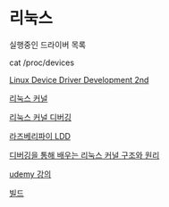 # 리눅스

실행중인 드라이버 목록

cat /proc/devices

[Linux Device Driver Development 2nd](%E1%84%85%E1%85%B5%E1%84%82%E1%85%AE%E1%86%A8%E1%84%89%E1%85%B3%202dfc503b164542f0aedb457e7fb04511/Linux%20Device%20Driver%20Development%202nd%2072dd8bfc434440cc94badba00ce34389.md)

[리눅스 커널](%E1%84%85%E1%85%B5%E1%84%82%E1%85%AE%E1%86%A8%E1%84%89%E1%85%B3%202dfc503b164542f0aedb457e7fb04511/%E1%84%85%E1%85%B5%E1%84%82%E1%85%AE%E1%86%A8%E1%84%89%E1%85%B3%20%E1%84%8F%E1%85%A5%E1%84%82%E1%85%A5%E1%86%AF%2098481fb912aa44f89483804d534497c1.md)

[리눅스 커널 디버깅](%E1%84%85%E1%85%B5%E1%84%82%E1%85%AE%E1%86%A8%E1%84%89%E1%85%B3%202dfc503b164542f0aedb457e7fb04511/%E1%84%85%E1%85%B5%E1%84%82%E1%85%AE%E1%86%A8%E1%84%89%E1%85%B3%20%E1%84%8F%E1%85%A5%E1%84%82%E1%85%A5%E1%86%AF%20%E1%84%83%E1%85%B5%E1%84%87%E1%85%A5%E1%84%80%E1%85%B5%E1%86%BC%20ebcad22c919b4ae48df4acf6f54c4275.md)

[라즈베리파이 LDD](%E1%84%85%E1%85%B5%E1%84%82%E1%85%AE%E1%86%A8%E1%84%89%E1%85%B3%202dfc503b164542f0aedb457e7fb04511/%E1%84%85%E1%85%A1%E1%84%8C%E1%85%B3%E1%84%87%E1%85%A6%E1%84%85%E1%85%B5%E1%84%91%E1%85%A1%E1%84%8B%E1%85%B5%20LDD%20c46bdd882eef40798f50c4775a79b0e8.md)

[디버깅을 통해 배우는 리눅스 커널 구조와 원리](%E1%84%85%E1%85%B5%E1%84%82%E1%85%AE%E1%86%A8%E1%84%89%E1%85%B3%202dfc503b164542f0aedb457e7fb04511/%E1%84%83%E1%85%B5%E1%84%87%E1%85%A5%E1%84%80%E1%85%B5%E1%86%BC%E1%84%8B%E1%85%B3%E1%86%AF%20%E1%84%90%E1%85%A9%E1%86%BC%E1%84%92%E1%85%A2%20%E1%84%87%E1%85%A2%E1%84%8B%E1%85%AE%E1%84%82%E1%85%B3%E1%86%AB%20%E1%84%85%E1%85%B5%E1%84%82%E1%85%AE%E1%86%A8%E1%84%89%E1%85%B3%20%E1%84%8F%E1%85%A5%E1%84%82%E1%85%A5%E1%86%AF%20%E1%84%80%E1%85%AE%E1%84%8C%E1%85%A9%E1%84%8B%E1%85%AA%20%E1%84%8B%E1%85%AF%E1%86%AB%E1%84%85%2094736389d5734f8d971d7a3dd8842e5a.md)

[udemy 강의](%E1%84%85%E1%85%B5%E1%84%82%E1%85%AE%E1%86%A8%E1%84%89%E1%85%B3%202dfc503b164542f0aedb457e7fb04511/udemy%20%E1%84%80%E1%85%A1%E1%86%BC%E1%84%8B%E1%85%B4%208b17a578ed11433fa22f5a18b4c654ca.md)

[빌드](%E1%84%85%E1%85%B5%E1%84%82%E1%85%AE%E1%86%A8%E1%84%89%E1%85%B3%202dfc503b164542f0aedb457e7fb04511/%E1%84%87%E1%85%B5%E1%86%AF%E1%84%83%E1%85%B3%202fa39cd313004e21bdfb560316bcd359.md)